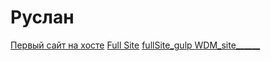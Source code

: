 # Руслан
[Первый сайт на хосте](https://rusweek.github.io/less9/)
[Full Site](https://rusweek.github.io/fullSite/)
[fullSite_gulp      ](https://rusweek.github.io/fullSite_gulp/)
[WDM_site______](https://rusweek.github.io/wdmSite)


